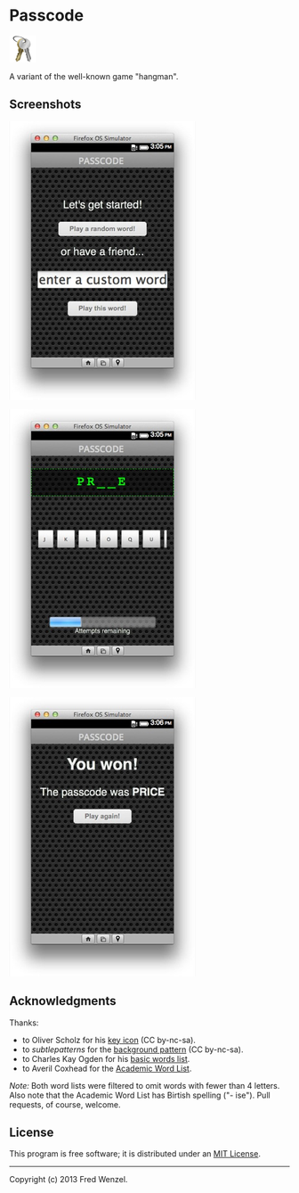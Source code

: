 # Passcode

![passcode logo](./logo.png)

A variant of the well-known game "hangman".

## Screenshots
![](./screenshot1.jpg)

![](./screenshot2.jpg)

![](./screenshot3.jpg)

## Acknowledgments

Thanks:

* to Oliver Scholz for his [key icon](http://www.iconfinder.com/icondetails/24736/48/key_keys_login_password_private_secure_security_icon) (CC by-nc-sa).
* to *subtlepatterns* for the [background pattern](http://subtlepatterns.com/bo-play/) (CC by-nc-sa).
* to Charles Kay Ogden for his [basic words list](http://en.wikipedia.org/wiki/Basic_English).
* to Averil Coxhead for the [Academic Word List](http://en.wikipedia.org/wiki/Academic_word_list).

*Note:* Both word lists were filtered to omit words with fewer than 4 letters. Also note that the Academic Word List has Birtish spelling ("- ise"). Pull requests, of course, welcome.

## License

This program is free software; it is distributed under an
[MIT License](./LICENSE.txt).

---

Copyright (c) 2013 Fred Wenzel.
